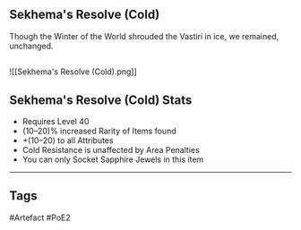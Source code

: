 ## Sekhema's Resolve (Cold)
Though the Winter of the World shrouded the
Vastiri in ice, we remained, unchanged.
##
![[Sekhema's Resolve (Cold).png]]
## Sekhema's Resolve (Cold) Stats
- Requires Level 40
- (10–20)% increased Rarity of Items found
- +(10–20) to all Attributes
- Cold Resistance is unaffected by Area Penalties
- You can only Socket Sapphire Jewels in this item


---
## Tags
#Artefact
#PoE2